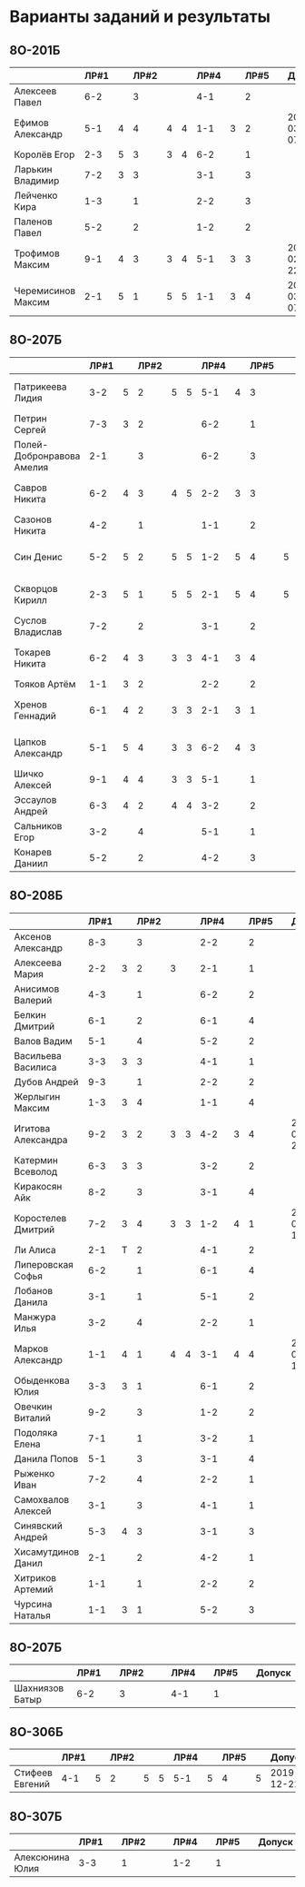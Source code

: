 # Варианты заданий и результаты

## 8О-201Б
|                           | ЛР#1 |   | ЛР#2 |   |   | ЛР#4 |   | ЛР#5 |   |   Допуск   |
|---------------------------|------|---|------|---|---|------|---|------|---|------------|
| Алексеев Павел            | 6-2  |   |  3   |   |   | 4-1  |   |  2   |   |            |
| Ефимов Александр          | 5-1  | 4 |  4   | 4 | 4 | 1-1  | 3 |  2   |   | 2020-03-07*|
| Королёв Егор              | 2-3  | 5 |  3   | 3 | 4 | 6-2  |   |  1   |   |            |
| Ларькин Владимир          | 7-2  | 3 |  3   |   |   | 3-1  |   |  3   |   |            |
| Лейченко Кира             | 1-3  |   |  1   |   |   | 2-2  |   |  3   |   |            |
| Паленов Павел             | 5-2  |   |  2   |   |   | 1-2  |   |  2   |   |            |
| Трофимов Максим           | 9-1  | 4 |  3   | 3 | 4 | 5-1  | 3 |  3   |   | 2020-02-22*|
| Черемисинов Максим        | 2-1  | 5 |  1   | 5 | 5 | 1-1  | 3 |  4   |   | 2020-03-07*|

## 8О-207Б
|                           | ЛР#1 |   | ЛР#2 |   |   | ЛР#4 |   | ЛР#5 |   |   Допуск   |
|---------------------------|------|---|------|---|---|------|---|------|---|------------|
| Патрикеева Лидия          | 3-2  | 5 |  2   | 5 | 5 | 5-1  | 4 |  3   |   | 2020-01-11*|
| Петрин Сергей             | 7-3  | 3 |  2   |   |   | 6-2  |   |  1   |   |            |
| Полей-Добронравова Амелия | 2-1  |   |  3   |   |   | 6-2  |   |  3   |   |            |
| Савров Никита             | 6-2  | 4 |  3   | 4 | 5 | 2-2  | 3 |  3   |   | 2020-01-18*|
| Сазонов Никита            | 4-2  |   |  1   |   |   | 1-1  |   |  2   |   |            |
| Син Денис                 | 5-2  | 5 |  2   | 5 | 5 | 1-2  | 5 |  4   | 5 | 2019-12-28*|
| Скворцов Кирилл           | 2-3  | 5 |  1   | 5 | 5 | 2-1  | 5 |  4   | 5 | 2019-12-28*|
| Суслов Владислав          | 7-2  |   |  2   |   |   | 3-1  |   |  2   |   |            |
| Токарев Никита            | 6-2  | 4 |  3   | 3 | 3 | 4-1  | 3 |  4   |   | 2020-02-15*|
| Тояков Артём              | 1-1  | 3 |  2   |   |   | 2-2  |   |  2   |   |            |
| Хренов Геннадий           | 6-1  | 4 |  2   | 3 | 3 | 2-1  | 3 |  1   |   | 2020-01-18*|
| Цапков Александр          | 5-1  | 5 |  4   | 3 | 3 | 6-2  | 4 |  3   |   | 2020-01-11*|
| Шичко Алексей             | 9-1  | 4 |  4   | 3 | 3 | 5-1  |   |  1   |   |            |
| Эссаулов Андрей           | 6-3  | 4 |  2   | 4 | 4 | 3-2  |   |  2   |   |            |
| Сальников Егор            | 3-2  |   |  4   |   |   | 5-1  |   |  1   |   |            |
| Конарев Даниил            | 5-2  |   |  2   |   |   | 4-2  |   |  3   |   |            |

## 8О-208Б
|                           | ЛР#1 |   | ЛР#2 |   |   | ЛР#4 |   | ЛР#5 |   |   Допуск   |
|---------------------------|------|---|------|---|---|------|---|------|---|------------|
| Аксенов Александр         | 8-3  |   |  3   |   |   | 2-2  |   |  2   |   |            |
| Алексеева Мария           | 2-2  | 3 |  2   | 3 |   | 2-1  |   |  1   |   |            |
| Анисимов Валерий          | 4-3  |   |  1   |   |   | 6-2  |   |  2   |   |            |
| Белкин Дмитрий            | 6-1  |   |  2   |   |   | 6-1  |   |  4   |   |            |
| Валов Вадим               | 5-1  |   |  4   |   |   | 5-2  |   |  2   |   |            |
| Васильева Василиса        | 3-3  | 3 |  3   |   |   | 4-1  |   |  1   |   |            |
| Дубов Андрей              | 9-3  |   |  1   |   |   | 2-2  |   |  2   |   |            |
| Жерлыгин Максим           | 1-3  | 3 |  4   |   |   | 1-1  |   |  4   |   |            |
| Игитова Александра        | 9-2  | 3 |  2   | 3 | 3 | 4-2  | 3 |  4   |   | 2020-02-29*|
| Катермин Всеволод         | 6-3  | 3 |  3   |   |   | 3-2  |   |  2   |   |            |
| Киракосян Айк             | 8-2  |   |  3   |   |   | 3-1  |   |  4   |   |            |
| Коростелев Дмитрий        | 7-2  | 3 |  4   | 3 | 3 | 1-2  | 4 |  1   |   | 2020-01-18*|
| Ли Алиса                  | 2-1  | T |  2   |   |   | 4-1  |   |  2   |   |            |
| Липеровская Софья         | 6-2  |   |  1   |   |   | 6-1  |   |  4   |   |            |
| Лобанов Данила            | 3-1  |   |  1   |   |   | 5-1  |   |  2   |   |            |
| Манжура Илья              | 3-2  |   |  4   |   |   | 2-2  |   |  1   |   |            |
| Марков Александр          | 1-1  | 4 |  1   | 4 | 4 | 3-1  | 4 |  4   |   | 2020-01-11*|
| Обыденкова Юлия           | 3-3  | 3 |  1   |   |   | 6-1  |   |  2   |   |            |
| Овечкин Виталий           | 9-2  |   |  3   |   |   | 1-2  |   |  2   |   |            |
| Подоляка Елена            | 7-1  |   |  1   |   |   | 3-2  |   |  1   |   |            |
| Данила Попов              | 5-1  |   |  3   |   |   | 3-1  |   |  4   |   |            |
| Рыженко Иван              | 7-2  |   |  4   |   |   | 2-2  |   |  1   |   |            |
| Самохвалов Алексей        | 3-1  |   |  3   |   |   | 4-1  |   |  1   |   |            |
| Синявский Андрей          | 5-3  | 4 |  3   |   |   | 3-1  |   |  3   |   |            |
| Хисамутдинов Данил        | 2-1  |   |  2   |   |   | 4-2  |   |  1   |   |            |
| Хитриков Артемий          | 1-1  |   |  1   |   |   | 2-2  |   |  2   |   |            |
| Чурсина Наталья           | 1-1  | 3 |  1   |   |   | 5-2  |   |  3   |   |            |

## 8О-207Б
|                           | ЛР#1 |   | ЛР#2 |   |   | ЛР#4 |   | ЛР#5 |   |   Допуск   |
|---------------------------|------|---|------|---|---|------|---|------|---|------------|
| Шахниязов Батыр           | 6-2  |   |  3   |   |   | 4-1  |   |  1   |   |            |

## 8О-306Б
|                           | ЛР#1 |   | ЛР#2 |   |   | ЛР#4 |   | ЛР#5 |   |   Допуск   |
|---------------------------|------|---|------|---|---|------|---|------|---|------------|
| Стифеев Евгений           | 4-1  | 5 |  2   | 5 | 5 | 5-1  | 5 |  4   | 5 | 2019-12-21 |

## 8О-307Б
|                           | ЛР#1 |   | ЛР#2 |   |   | ЛР#4 |   | ЛР#5 |   |   Допуск   |
|---------------------------|------|---|------|---|---|------|---|------|---|------------|
| Алексюнина Юлия           | 3-3  |   |  1   |   |   | 1-2  |   |  1   |   |            |
